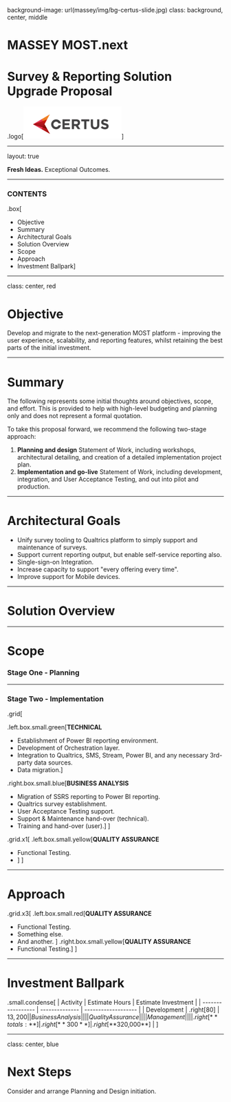 background-image: url(massey/img/bg-certus-slide.jpg)
class: background, center, middle

# MASSEY MOST.next

# Survey & Reporting Solution Upgrade Proposal

.logo[<img src="img/logo.png"/>]

---
layout: true
<div id="footer-content"><p><strong>Fresh Ideas.</strong> Exceptional Outcomes.</p></div>

---


### CONTENTS

.box[

* Objective
* Summary
* Architectural Goals
* Solution Overview
* Scope
* Approach
* Investment Ballpark]



---

class: center, red

# Objective

Develop and migrate to the next-generation MOST platform - improving the user experience, scalability, and reporting features, whilst retaining the best parts of the initial investment.

---

# Summary

The following represents some initial thoughts around objectives, scope, and effort. This is provided to help with high-level budgeting and planning only and does not represent a formal quotation.

To take this proposal forward, we recommend the following two-stage approach:

1. **Planning and design** Statement of Work, including workshops, architectural detailing, and creation of a detailed implementation project plan.
2. **Implementation and go-live** Statement of Work, including development, integration, and User Acceptance Testing, and out into pilot and production.

---

# Architectural Goals

* Unify survey tooling to Qualtrics platform to simply support and maintenance of surveys.
* Support current reporting output, but enable self-service reporting also.
* Single-sign-on Integration.
* Increase capacity to support "every offering every time".
* Improve support for Mobile devices.

---

# Solution Overview



---

# Scope

### Stage One - Planning



---

### Stage Two - Implementation

.grid[

.left.box.small.green[**TECHNICAL**

* Establishment of Power BI reporting environment.
* Development of Orchestration layer.
* Integration to Qualtrics, SMS, Stream, Power BI, and any necessary 3rd-party data sources.
* Data migration.]

.right.box.small.blue[**BUSINESS ANALYSIS**

* Migration of SSRS reporting to Power BI reporting.
* Qualtrics survey establishment.
* User Acceptance Testing support.
* Support & Maintenance hand-over (technical).
* Training and hand-over (user).]
] 

.grid.x1[
.left.box.small.yellow[**QUALITY ASSURANCE**
* Functional Testing.
* ]
]

---

# Approach
.grid.x3[
  .left.box.small.red[**QUALITY ASSURANCE**

* Functional Testing.
* Something else.
* And another. ]
  .right.box.small.yellow[**QUALITY ASSURANCE**
* Functional Testing.]
]

---

# Investment Ballpark

.small.condense[
| Activity          | Estimate Hours | Estimate Investment |
| ----------------- | -------------- | ------------------- |
| Development       | .right[80]            | $13,200            |
| Business Analysis |                |                     |
| Quality Assurance |                |                     |
| Management        |                |                     |
| .right[**totals:**]	    | .right[**300**]	| .right[**$320,000**] |
]

---

class: center, blue

# Next Steps

Consider and arrange Planning and Design initiation.

